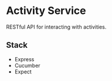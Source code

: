 # Activity Service

RESTful API for interacting with activities.

## Stack

* Express
* Cucumber
* Expect
